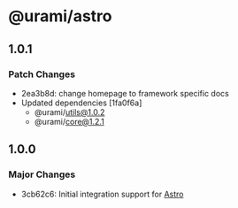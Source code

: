 # @urami/astro

## 1.0.1

### Patch Changes

- 2ea3b8d: change homepage to framework specific docs
- Updated dependencies [1fa0f6a]
  - @urami/utils@1.0.2
  - @urami/core@1.2.1

## 1.0.0

### Major Changes

- 3cb62c6: Initial integration support for [Astro](https://astro.build/)

